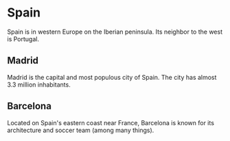 # Spain

Spain is in western Europe on the Iberian peninsula.  Its neighbor to the west is Portugal.

## Madrid

Madrid is the capital and most populous city of Spain.  The city has almost 3.3 million inhabitants.

## Barcelona

Located on Spain's eastern coast near France, Barcelona is known for its architecture and soccer team (among many things).
